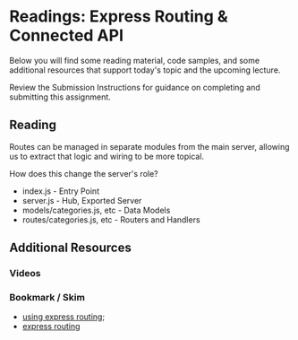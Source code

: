 # Readings: Express Routing & Connected API

Below you will find some reading material, code samples, and some additional resources that support today's topic and the upcoming lecture.

Review the Submission Instructions for guidance on completing and submitting this assignment.

## Reading

Routes can be managed in separate modules from the main server, allowing us to extract that logic and wiring to be more topical.

How does this change the server's role?

- index.js - Entry Point
- server.js - Hub, Exported Server
- models/categories.js, etc - Data Models
- routes/categories.js, etc - Routers and Handlers

## Additional Resources

### Videos

### Bookmark / Skim

- [using express routing](https://expressjs.com/en/guide/routing.html);
- [express routing](https://scotch.io/tutorials/learn-to-use-the-new-router-in-expressjs-4)
